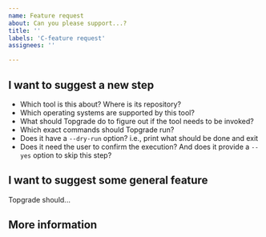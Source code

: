 ```yaml
---
name: Feature request
about: Can you please support...?
title: ''
labels: 'C-feature request'
assignees: ''

---
```


## I want to suggest a new step

* Which tool is this about? Where is its repository?
* Which operating systems are supported by this tool?
* What should Topgrade do to figure out if the tool needs to be invoked?
* Which exact commands should Topgrade run?
* Does it have a `--dry-run` option? i.e., print what should be done and exit
* Does it need the user to confirm the execution? And does it provide a `--yes`
  option to skip this step?

## I want to suggest some general feature
Topgrade should...

## More information
<!-- Assuming that someone else implements the feature,
please state if you know how to test it from a side branch of Topgrade. -->
